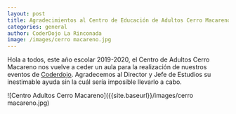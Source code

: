 ```yaml
---
layout: post
title: Agradecimientos al Centro de Educación de Adultos Cerro Macareno
categories: general
author: CoderDojo La Rinconada  
image: /images/cerro macareno.jpg
---
```




Hola a todos, este año escolar 2019-2020, el Centro de Adultos Cerro Macareno nos vuelve a ceder un aula para la realización de nuestros eventos de [Coderdojo](https://coderdojo.com/es-ES).
Agradecemos al Director y Jefe de Estudios su inestimable ayuda sin la cuál sería imposible llevarlo a cabo.

![Centro Adultos Cerro Macareno]({{site.baseurl}}/images/cerro macareno.jpg)
